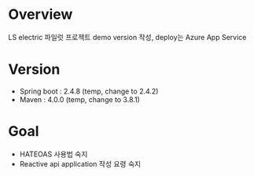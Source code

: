 # Overview
LS electric 파일럿 프로젝트 demo version 작성, deploy는 Azure App Service

# Version
* Spring boot : 2.4.8 (temp, change to 2.4.2)
* Maven : 4.0.0 (temp, change to 3.8.1)

# Goal
* HATEOAS 사용법 숙지  
* Reactive api application 작성 요령 숙지